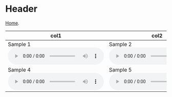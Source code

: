 
# Header

[Home](https://d-byrne1.github.io/mscproject/).

| col1 | col2 | col3 |
| --- | --- | --- |
| Sample 1 <audio src="tail8/sample_1.wav" controls></audio> | Sample 2 <audio src="tail8/sample-2.wav" controls></audio> | Sample 3 <audio src="tail8/sample_3.wav" controls></audio> |
| Sample 4 <audio src="tail8/sample_4.wav" controls></audio> | Sample 5 <audio src="tail8/sample_5.wav" controls></audio> |  |
